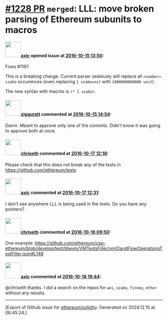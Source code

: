 # [\#1228 PR](https://github.com/ethereum/solidity/pull/1228) `merged`: LLL: move broken parsing of Ethereum subunits to macros

#### <img src="https://avatars.githubusercontent.com/u/20340?v=4" width="50">[axic](https://github.com/axic) opened issue at [2016-10-15 13:50](https://github.com/ethereum/solidity/pull/1228):

Fixes #1197.

This is a breaking change. Current parser zealously will replace all `<number> szabo` occurences (even replacing `1 szabounit` with `1000000000000 unit`).

The new syntax with macros is `(* 1 szabo)`.


#### <img src="https://avatars.githubusercontent.com/u/102482?v=4" width="50">[zigguratt](https://github.com/zigguratt) commented at [2016-10-15 14:54](https://github.com/ethereum/solidity/pull/1228#issuecomment-253988934):

Damn. Meant to approve only one of the commits. Didn't know it was going to approve both at once.

#### <img src="https://avatars.githubusercontent.com/u/9073706?v=4" width="50">[chriseth](https://github.com/chriseth) commented at [2016-10-17 12:18](https://github.com/ethereum/solidity/pull/1228#issuecomment-254191421):

Please check that this does not break any of the tests in https://github.com/ethereum/tests

#### <img src="https://avatars.githubusercontent.com/u/20340?v=4" width="50">[axic](https://github.com/axic) commented at [2016-10-17 12:31](https://github.com/ethereum/solidity/pull/1228#issuecomment-254194054):

I don't see anywhere LLL is being used in the tests. Do you have any pointers?

#### <img src="https://avatars.githubusercontent.com/u/9073706?v=4" width="50">[chriseth](https://github.com/chriseth) commented at [2016-10-18 09:50](https://github.com/ethereum/solidity/pull/1228#issuecomment-254460486):

One example: https://github.com/ethereum/cpp-ethereum/blob/develop/test/libevm/VMTestsFiller/vmIOandFlowOperationsTestFiller.json#L148

#### <img src="https://avatars.githubusercontent.com/u/20340?v=4" width="50">[axic](https://github.com/axic) commented at [2016-10-18 19:44](https://github.com/ethereum/solidity/pull/1228#issuecomment-254617710):

@chriseth thanks. I did a search on the repos for `wei`, `szabo`, `finney`, `ether` without any results.


-------------------------------------------------------------------------------



[Export of Github issue for [ethereum/solidity](https://github.com/ethereum/solidity). Generated on 2024.12.15 at 06:45:24.]
